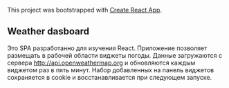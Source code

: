 This project was bootstrapped with [Create React App](https://github.com/facebookincubator/create-react-app).

## Weather dasboard
Это SPA разработанно для изучения React.
Приложение позволяет размещать в рабочей области виджеты погоды. Данные загружаются с сервера http://api.openweathermap.org и обновляются каждым виджетом раз в пять минут. Набор добавленных на панель виджетов сохраняется в cookie и восстанавливается при следующем запуске.
